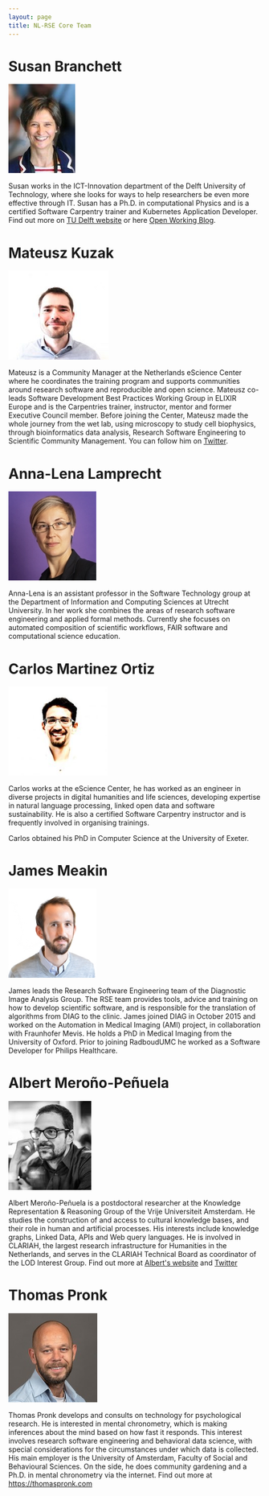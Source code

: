 ```yaml
---
layout: page
title: NL-RSE Core Team
---
```


# Susan Branchett
![image](/img/core-team/Susan.jpg)

Susan works in the ICT-Innovation department of the Delft University of Technology, where she looks for ways to help researchers be even more effective through IT.
Susan has a Ph.D. in computational Physics and is a certified Software Carpentry trainer and Kubernetes Application Developer.
Find out more on [TU Delft website](https://www.tudelft.nl/staff/s.e.branchett/) or here [Open Working Blog](https://openworking.wordpress.com/2019/08/29/helping-researchers-do-it/).

# Mateusz Kuzak
![image](/img/core-team/mateusz.jpg)

Mateusz is a Community Manager at the Netherlands eScience Center where he coordinates the training program and supports communities around research software and reproducible and open science. Mateusz co-leads Software Development Best Practices Working Group in ELIXIR Europe and is the Carpentries trainer, instructor, mentor and former Executive Council member. Before joining the Center, Mateusz made the whole journey from the wet lab, using microscopy to study cell biophysics, through bioinformatics data analysis, Research Software Engineering to Scientific Community Management. You can follow him on [Twitter](https://twitter.com/matkuzak).

# Anna-Lena Lamprecht
![image](/img/core-team/Anna-Lena.jpg)

Anna-Lena is an assistant professor in the Software Technology group at the Department of Information and Computing Sciences at Utrecht University. In her work she combines the areas of research software engineering and applied formal methods. Currently she focuses on automated composition of scientific workflows, FAIR software and computational science education.

# Carlos Martinez Ortiz
![image](/img/core-team/carlos.jpg)

Carlos works at the eScience Center, he has worked as an engineer in diverse projects in digital humanities and life sciences, developing expertise in natural language processing, linked open data and software sustainability. He is also a certified Software Carpentry instructor and is frequently involved in organising trainings.

Carlos obtained his PhD in Computer Science at the University of Exeter.

# James Meakin
![image](/img/core-team/james.jpg)

James leads the Research Software Engineering team of the Diagnostic Image Analysis Group. The RSE team provides tools, advice and training on how to develop scientific software, and is responsible for the translation of algorithms from DIAG to the clinic.
James joined DIAG in October 2015 and worked on the Automation in Medical Imaging (AMI) project, in collaboration with Fraunhofer Mevis. He holds a PhD in Medical Imaging from the University of Oxford. Prior to joining RadboudUMC he worked as a Software Developer for Philips Healthcare.

# Albert Meroño-Peñuela
![image](/img/core-team/albert.jpg)

Albert Meroño-Peñuela is a postdoctoral researcher at the Knowledge Representation & Reasoning Group of the Vrije Universiteit Amsterdam. He studies the construction of and access to cultural knowledge bases, and their role in human and artificial processes. His interests include knowledge graphs, Linked Data, APIs and Web query languages. He is  involved in CLARIAH, the largest research infrastructure for Humanities in the Netherlands, and serves in the CLARIAH Technical Board as coordinator of the LOD Interest Group.
Find out more at [Albert's website](https://www.albertmeronyo.org/) and [Twitter](https://twitter.com/albertmeronyo)

# Thomas Pronk
![image](/img/core-team/thomas.jpg)

Thomas Pronk develops and consults on technology for psychological research. He is interested in mental chronometry, which is making inferences about the mind based on how fast it responds. This interest involves research software engineering and behavioral data science, with special considerations for the circumstances under which data is collected. His main employer is the University of Amsterdam, Faculty of Social and Behavioural Sciences. On the side, he does community gardening and a Ph.D. in mental chronometry via the internet. Find out more at https://thomaspronk.com
